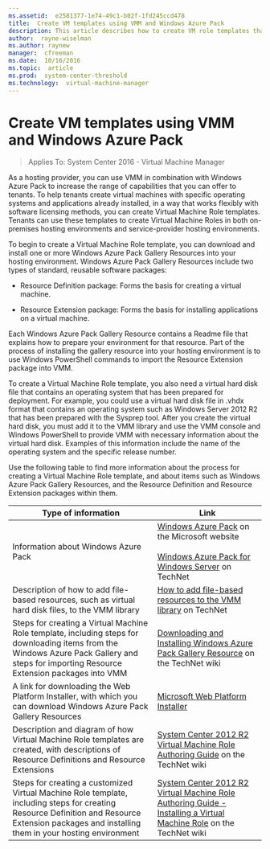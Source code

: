 ```yaml
---
ms.assetid:  e2581377-1e74-49c1-b02f-1fd245ccd478
title:  Create VM templates using VMM and Windows Azure Pack
description: This article describes how to create VM role templates that can be used by tenants
author:  rayne-wiselman
ms.author: raynew
manager:  cfreeman
ms.date:  10/16/2016
ms.topic:  article
ms.prod:  system-center-threshold
ms.technology:  virtual-machine-manager
---
```


# Create VM templates using VMM and Windows Azure Pack

>Applies To: System Center 2016 - Virtual Machine Manager

As a hosting provider, you can use VMM in combination with Windows Azure Pack to increase the range of capabilities that you can offer to tenants. To help tenants create virtual machines with specific operating systems and applications already installed, in a way that works flexibly with software licensing methods, you can create Virtual Machine Role templates. Tenants can use these templates to create Virtual Machine Roles in both on-premises hosting environments and service-provider hosting environments.

To begin to create a Virtual Machine Role template, you can download and install one or more Windows Azure Pack Gallery Resources into your hosting environment. Windows Azure Pack Gallery Resources include two types of standard, reusable software packages:

-   Resource Definition package: Forms the basis for creating a virtual machine.

-   Resource Extension package: Forms the basis for installing applications on a virtual machine.

Each Windows Azure Pack Gallery Resource contains a Readme file that explains how to prepare your environment for that resource. Part of the process of installing the gallery resource into your hosting environment is to use Windows PowerShell commands to import the Resource Extension package into VMM.

To create a Virtual Machine Role template, you also need a virtual hard disk file that contains an operating system that has been prepared for deployment. For example, you could use a virtual hard disk file in .vhdx format that contains an operating system such as Windows Server 2012 R2 that has been prepared with the Sysprep tool. After you create the virtual hard disk, you must add it to the VMM library and use the VMM console and Windows PowerShell to provide VMM with necessary information about the virtual hard disk. Examples of this information include the name of the operating system and the specific release number.

Use the following table to find more information about the process for creating a Virtual Machine Role template, and about items such as Windows Azure Pack Gallery Resources, and the Resource Definition and Resource Extension packages within them.

|Type of information|Link|
|-----------------------|--------|
|Information about Windows Azure Pack|[Windows Azure Pack](http://www.microsoft.com/server-cloud/windows-azure-pack.aspx) on the Microsoft website<br /><br />[Windows Azure Pack for Windows Server](http://technet.microsoft.com/library/dn296435.aspx) on TechNet|
|Description of how to add file-based resources, such as virtual hard disk files, to the VMM library|[How to add file-based resources to the VMM library](How-to-add-file-based-resources-to-the-VMM-library.md) on TechNet|
|Steps for creating a Virtual Machine Role template, including steps for downloading items from the Windows Azure Pack Gallery and steps for importing Resource Extension packages into VMM|[Downloading and Installing Windows Azure Pack Gallery Resource](http://social.technet.microsoft.com/wiki/contents/articles/20194.downloading-and-installing-windows-azure-pack-gallery-resource.aspx) on the TechNet wiki|
|A link for downloading the Web Platform Installer, with which you can download Windows Azure Pack Gallery Resources|[Microsoft Web Platform Installer](http://www.microsoft.com/web/downloads/platform.aspx)|
|Description and diagram of how Virtual Machine Role templates are created, with descriptions of Resource Definitions and Resource Extensions|[System Center 2012 R2 Virtual Machine Role Authoring Guide](http://social.technet.microsoft.com/wiki/contents/articles/18272.system-center-2012-r2-virtual-machine-role-authoring-guide.aspx) on the TechNet wiki|
|Steps for creating a customized Virtual Machine Role template, including steps for creating Resource Definition and Resource Extension packages and installing them in your hosting environment|[System Center 2012 R2 Virtual Machine Role Authoring Guide - Installing a Virtual Machine Role](http://social.technet.microsoft.com/wiki/contents/articles/18278.system-center-2012-r2-virtual-machine-role-authoring-guide-installing-a-virtual-machine-role.aspx) on the TechNet wiki|
